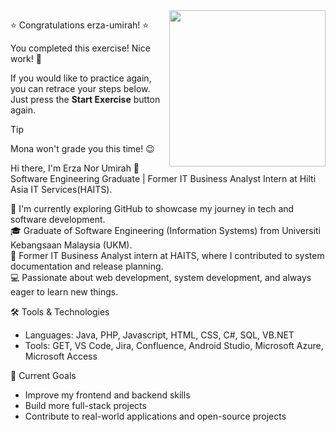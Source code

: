 <img src="https://octodex.github.com/images/welcometocat.png" align="right" height="250px" />

⭐️ Congratulations erza-umirah! ⭐️

You completed this exercise! Nice work! 🥳

If you would like to practice again, you can retrace your steps below. Just press the **Start Exercise** button again.

> [!TIP]
> Mona won't grade you this time! 😉


 Hi there, I'm Erza Nor Umirah 👋  
Software Engineering Graduate | Former IT Business Analyst Intern at Hilti Asia IT Services(HAITS).

🌱 I'm currently exploring GitHub to showcase my journey in tech and software development.  
🎓 Graduate of Software Engineering (Information Systems) from Universiti Kebangsaan Malaysia (UKM).  
💼 Former IT Business Analyst intern at HAITS, where I contributed to system documentation and release planning.  
💻 Passionate about web development, system development, and always eager to learn new things.

🛠️ Tools & Technologies  
- Languages: Java, PHP, Javascript, HTML, CSS, C#, SQL, VB.NET
- Tools: GET, VS Code, Jira, Confluence, Android Studio, Microsoft Azure, Microsoft Access

🎯 Current Goals  
- Improve my frontend and backend skills  
- Build more full-stack projects  
- Contribute to real-world applications and open-source projects
